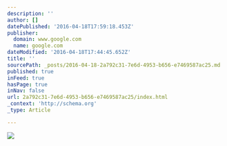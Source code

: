 ```yaml
---
description: ''
author: []
datePublished: '2016-04-18T17:59:18.453Z'
publisher:
  domain: www.google.com
  name: google.com
dateModified: '2016-04-18T17:44:45.652Z'
title: ''
sourcePath: _posts/2016-04-18-2a792c31-7e6d-4953-b656-e7469587ac25.md
published: true
inFeed: true
hasPage: true
inNav: false
url: 2a792c31-7e6d-4953-b656-e7469587ac25/index.html
_context: 'http://schema.org'
_type: Article

---
```

![](http://www.imcdb.org/i323633.jpg)